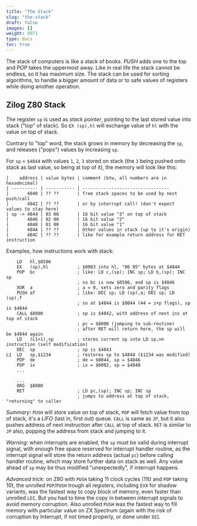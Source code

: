 ```yaml
---
title: "The Stack"
slug: "the-stack"
draft: false
images: []
weight: 9971
type: docs
toc: true
---
```


The stack of computers is like a stack of books. _PUSH_ adds one to the top and _POP_ takes the uppermost away. Like in real life the stack cannot be endless, so it has maximum size. The stack can be used for sorting algorithms, to handle a bigger amount of data or to safe values of registers while doing another operation.

## Zilog Z80 Stack
The register `sp` is used as *stack pointer*, pointing to the last stored value into stack ("top" of stack). So `EX (sp),hl` will exchange value of `hl` with the value on top of stack.

Contrary to "top" word, the stack grows in memory by decreasing the `sp`, and releases ("pops") values by increasing `sp`.

For `sp` = `$4844` with values `1`, `2`, `3` stored on stack (the `3` being pushed onto stack as last value, so being at top of it), the memory will look like this:

    |    address | value bytes | comment (btw, all numbers are in hexadecimal)
    | ---------- | ----------- | ---------------------------------
    |       4840 | ?? ??       | free stack spaces to be used by next push/call
    |       4842 | ?? ??       | or by interrupt call! (don't expect values to stay here)
    | sp -> 4844 | 03 00       | 16 bit value "3" on top of stack
    |       4846 | 02 00       | 16 bit value "2"
    |       4848 | 01 00       | 16 bit value "1"
    |       484A | ?? ??       | Other values in stack (up to it's origin)
    |       484C | ?? ??       | like for example return address for RET instruction

Examples, how instructions work with stack:

        LD   hl,$0506
        EX   (sp),hl           ; $0003 into hl, "06 05" bytes at $4844
        POP  bc                ; like: LD c,(sp); INC sp; LD b,(sp); INC sp
                               ; so bc is now $0506, and sp is $4846
        XOR  a                 ; a = 0, sets zero and parity flags
        PUSH af                ; like: DEC sp; LD (sp),a; DEC sp; LD (sp),f
                               ; so at $4844 is $0044 (44 = z+p flags), sp is $4844
        CALL $8000             ; sp is $4842, with address of next ins at top of stack
                               ; pc = $8000 (jumping to sub-routine)
                               ; after RET will return here, the sp will be $4844 again
        LD   (L1+1),sp         ; stores current sp into LD sp,nn instruction (self modification)
        DEC  sp                ; sp is $4843
    L1  LD   sp,$1234          ; restores sp to $4844 ($1234 was modified)
        POP  de                ; de = $0044, sp = $4846
        POP  ix                ; ix = $0002, sp = $4848
        ...

        ...
        ORG  $8000
        RET                    ; LD pc,(sp); INC sp; INC sp
                               ; jumps to address at top of stack, "returning" to caller

*Summary*: `PUSH` will store value on top of stack, `POP` will fetch value from top of stack, it's a *LIFO* (last in, first out) queue. `CALL` is same as `JP`, but it also pushes address of next instruction after `CALL` at top of stack. `RET` is similar to `JP` also, popping the address from stack and jumping to it.

*Warning*: when interrupts are enabled, the `sp` must be valid during interrupt signal, with enough free space reserved for interrupt handler routine, as the interrupt signal will store the return address (actual `pc`) before calling handler routine, which may store further data on stack as well. Any value ahead of `sp` may be thus modified "unexpectedly", if interrupt happens.

*Advanced trick*: on Z80 with `PUSH` taking 11 clock cycles (11t) and `POP` taking 10t, the unrolled `POP`/`PUSH` trough all registers, including `EXX` for shadow variants, was the fastest way to copy block of memory, even faster than unrolled `LDI`. But you had to time the copy in between interrupt signals to avoid memory corruption. Also unrolled `PUSH` was the fastest way to fill memory with particular value on ZX Spectrum (again with the risk of corruption by Interrupt, if not timed properly, or done under `DI`).

